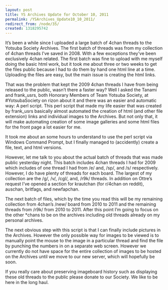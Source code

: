 ```yaml
---
layout: post
title: YS Archives Update for October 10, 2011
permalink: /YSArchives_Update10_10_2011/
redirect_from: /node/35/
created: 1318295742
---
```

It’s been a while since I uploaded a large batch of 4chan threads to the Yotsuba Society Archives. The first batch of threads was from my collection of 4chan threads I’ve saved in 2008. With a few exceptions they’ve been exclusively 4chan related. The first batch was fine to upload with me myself doing the basic html work, but it took me about three or two weeks to get the files public because I had to do them by hand one html line at a time. Uploading the files are easy, but the main issue is creating the html links.

That was the problem that kept the 2009 4chan threads I have from being released to the public, wasn’t there a faster way? Well I asked the Tanami and frank_usrs, both Honorary Members of Team Yotsuba Society, at #YotsubaSociety on rizon about it and there was an easier and automatic way: A perl script. This perl script that made my life easier that was created by frank_usrs basically almost automated the creation of html (and other file extension) links and individual images to the Archives. But not only that, it will make automating creation of some image galleries and some html files for the front page a lot easier for me. 

It took me about an some hours to understand to use the perl script via Windows Command Prompt, but I finally managed to (accidently) create a file, text, and html versions.  

However, let me talk to you about the actual batch of threads that was made public yesterday night. This batch includes 4chan threads I had for 2009 which includes of one thread I had from /e/ and, /sp/, and /s/ respectively. However, I do have plenty of threads for each board. The largest of my collection are the /g/, /v/, /cgl/, and, /r9k/ threads. In addition on Ottre’s request I’ve opened a section for krautchan (for r/4chan on reddit), auschan, britfags, and newfapchan. 

The next batch of files, which by the time you read this will be my remaining collection from 4chan’s /new/ board from 2010 to 2011 and the remaining threads from /r9k/ from 2010 to 2011. After this point I’m going to focus on the other *chans to be on the archives including old threads already on my personal archives.

The next obvious step with this script is that I can finally include pictures in the Archives. However the only possible way for images to be viewed is to manually point the mouse to the image in a particular thread and find the file by punching the numbers in on a separate web screen.  However we currently do not have space for the entire collection of images to be hosted on the Archives until we move to our new server, which will hopefully be soon. 

If you really care about preserving imageboard history such as displaying these old threads to the public please donate to our Society. We like to be here in the long haul.
